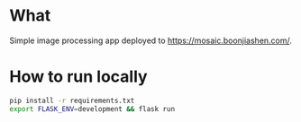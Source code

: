 # What

Simple image processing app deployed to <https://mosaic.boonjiashen.com/>.

# How to run locally

```bash
pip install -r requirements.txt
export FLASK_ENV=development && flask run
```
